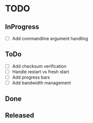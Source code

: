# TODO


## InProgress

- [ ] Add commandline argument handling

## ToDo

- [ ] Add checksum verification
- [ ] Handle restart vs fresh start
- [ ] Add progress bars
- [ ] Add bandwidth management

## Done

## Released